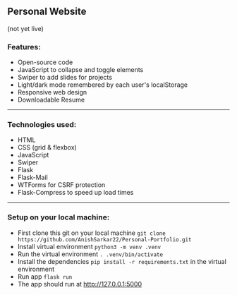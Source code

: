 ## Personal Website

(not yet live)

### Features:
  - Open-source code 
  - JavaScript to collapse and toggle elements
  - Swiper to add slides for projects
  - Light/dark mode remembered by each user's localStorage
  - Responsive web design
  - Downloadable Resume
---
### Technologies used: 
- HTML
- CSS (grid & flexbox)
- JavaScript
- Swiper
- Flask
- Flask-Mail
- WTForms for CSRF protection
- Flask-Compress to speed up load times
---
### Setup on your local machine:
  - First clone this git on your local machine `git clone https://github.com/AnishSarkar22/Personal-Portfolio.git`
  - Install virtual environment `python3 -m venv .venv`
  - Run the virtual environment `. .venv/bin/activate`
  - Install the dependencies `pip install -r requirements.txt` in the virtual environment
  - Run app `flask run`
  - The app should run at http://127.0.0.1:5000

